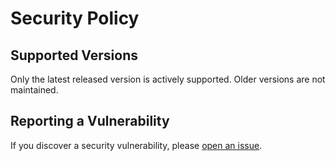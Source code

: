 # Security Policy


## Supported Versions
Only the latest released version is actively supported. Older versions are not maintained.


## Reporting a Vulnerability
If you discover a security vulnerability, please [open an issue](https://github.com/matraux/http-requests/issues).